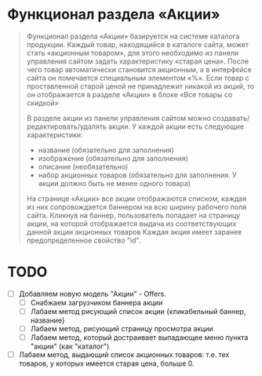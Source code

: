 #  Функционал раздела «Акции» 
  
> Функционал раздела «Акции» базируется на системе каталога продукции.
> Каждый товар, находящийся в каталоге сайта, может стать «акционным товаром», для этого необходимо из панели управления сайтом задать характеристику «старая цена». После чего товар автоматически становится акционным, а в интерфейсе сайта он помечается специальным элементом «%».
> Если товар с проставленной старой ценой не принадлежит никакой из акций, то он отображается в разделе «Акции» в блоке «Все товары со скидкой»
> 
> В разделе акции из панели управления сайтом можно создавать/редактировать/удалять акции. У каждой акции есть следующие характеристики: 
> - название (обязательно для заполнения)
> - изображение (обязательно для заполнения)
> - описание (необязательно)
> - набор акционных товаров (обязательно для заполнения. У акции должно быть не менее одного товара)
> 
> На странице «Акции» все акции отображаются списком, каждая из них сопровождается баннером на всю ширину рабочего поля сайта. Кликнув на баннер, пользователь попадает на страницу акции, на которой отображается выдача из соответствующих данной акции акционных товаров
> Каждая акция имеет заранее предопределенное свойство "id".
  
  
# TODO
  
  * [ ] Добавляем новую модель "Акции" - Offers.
      * [ ] Снабжаем загрузчиком баннера акции
      * [ ] Лабаем метод рисующий список акции {кликабельный баннер, название}
      * [ ] Лабаем метод, рисующий страницу просмотра акции
      * [ ] Лабаем метод, который достраивает выпадающее меню
      пункта "акции" (как "каталог")
  
  * [ ] Лабаем метод, выдающий список акционных товаров:
   т.е. тех товаров, у которых имеется старая цена, больше 0.